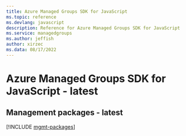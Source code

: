 ```yaml
---
title: Azure Managed Groups SDK for JavaScript
ms.topic: reference
ms.devlang: javascript
description: Reference for Azure Managed Groups SDK for JavaScript
ms.service: managedgroups
ms.author: jeffish
author: xirzec
ms.data: 08/17/2022
---
```

# Azure Managed Groups SDK for JavaScript - latest

## Management packages - latest
[!INCLUDE [mgmt-packages](managed-groups-mgmt-index.md)]